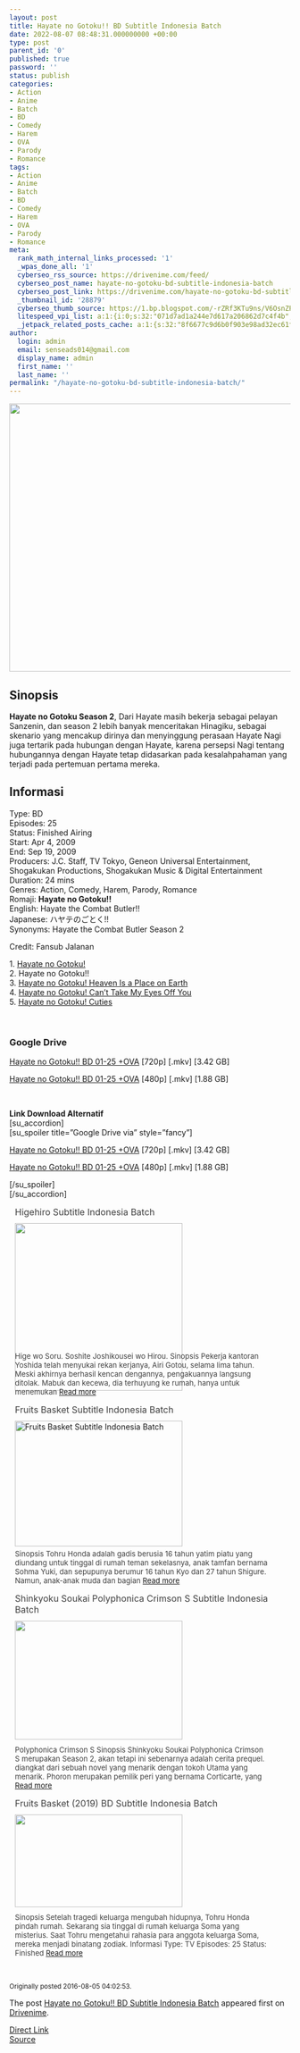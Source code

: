 ```yaml
---
layout: post
title: Hayate no Gotoku!! BD Subtitle Indonesia Batch
date: 2022-08-07 08:48:31.000000000 +00:00
type: post
parent_id: '0'
published: true
password: ''
status: publish
categories:
- Action
- Anime
- Batch
- BD
- Comedy
- Harem
- OVA
- Parody
- Romance
tags:
- Action
- Anime
- Batch
- BD
- Comedy
- Harem
- OVA
- Parody
- Romance
meta:
  rank_math_internal_links_processed: '1'
  _wpas_done_all: '1'
  cyberseo_rss_source: https://drivenime.com/feed/
  cyberseo_post_name: hayate-no-gotoku-bd-subtitle-indonesia-batch
  cyberseo_post_link: https://drivenime.com/hayate-no-gotoku-bd-subtitle-indonesia-batch1/
  _thumbnail_id: '28879'
  cyberseo_thumb_source: https://1.bp.blogspot.com/-rZRf3KTu9ns/V6OsnZPLkaI/AAAAAAAAAFs/3T7gAR4dN2oQZ8e2xgXWSuQX8qx4QCZLwCLcB/s1600/Hayate%2Bno%2BGotoku%2521%2521%2BBD%2BSubtitle%2BIndonesia%2BBatch.jpg
  litespeed_vpi_list: a:1:{i:0;s:32:"071d7ad1a244e7d617a206862d7c4f4b";}
  _jetpack_related_posts_cache: a:1:{s:32:"8f6677c9d6b0f903e98ad32ec61f8deb";a:2:{s:7:"expires";i:1663356108;s:7:"payload";a:3:{i:0;a:1:{s:2:"id";i:28876;}i:1;a:1:{s:2:"id";i:28874;}i:2;a:1:{s:2:"id";i:28896;}}}}
author:
  login: admin
  email: senseads014@gmail.com
  display_name: admin
  first_name: ''
  last_name: ''
permalink: "/hayate-no-gotoku-bd-subtitle-indonesia-batch/"
---
```

<div class="separator" style="clear: both; text-align: center;"><img class="alignnone" src="{{ site.baseurl }}/assets/2022/08/Hayate%2Bno%2BGotoku%2521%2521%2BBD%2BSubtitle%2BIndonesia%2BBatch.jpg" width="600" height="480" border="0" /></div>
<h2>Sinopsis</h2>
<p><strong>Hayate no Gotoku Season 2</strong>, Dari Hayate masih bekerja sebagai pelayan Sanzenin, dan season 2 lebih banyak menceritakan Hinagiku, sebagai skenario yang mencakup dirinya dan menyinggung perasaan Hayate Nagi juga tertarik pada hubungan dengan Hayate, karena persepsi Nagi tentang hubungannya dengan Hayate tetap didasarkan pada kesalahpahaman yang terjadi pada pertemuan pertama mereka.</p>
<h2>Informasi</h2>
<p>Type: BD<br />
Episodes: 25<br />
Status: Finished Airing<br />
Start: Apr 4, 2009<br />
End: Sep 19, 2009<br />
Producers: J.C. Staff, TV Tokyo, Geneon Universal Entertainment, Shogakukan Productions, Shogakukan Music &amp; Digital Entertainment<br />
Duration: 24 mins<br />
Genres: Action, Comedy, Harem, Parody, Romance<br />
Romaji: <strong>Hayate no Gotoku!!</strong><br />
English: Hayate the Combat Butler!!<br />
Japanese: ハヤテのごとく!!<br />
Synonyms: Hayate the Combat Butler Season 2</p>
<p>Credit: Fansub Jalanan</p>
<p>1. <a href="http://drivenime.com/hayate-no-gotoku-subtitle-indonesia-batch/">Hayate no Gotoku!</a><br />
2. Hayate no Gotoku!!<br />
3. <a href="http://drivenime.com/hayate-no-gotoku-heaven-place-earth-subtitle-indonesia/">Hayate no Gotoku! Heaven Is a Place on Earth</a><br />
4. <a href="http://drivenime.com/hayate-no-gotoku-cant-take-eyes-off-subtitle-indonesia-batch/">Hayate no Gotoku! Can’t Take My Eyes Off You</a><br />
5. <a href="http://drivenime.com/hayate-no-gotoku-cuties-subtitle-indonesia-batch/">Hayate no Gotoku! Cuties</a></p>
<p>&nbsp;</p>
<h3>Google Drive</h3>
<p><a href="https://drive.google.com/open?id=0B_H11_eVxdn3N1k1NUotRDFnTHM" class="broken_link">Hayate no Gotoku!! BD 01-25 +OVA</a> [720p] [.mkv] [3.42 GB]</p>
<p><a href="https://drive.google.com/open?id=0B_H11_eVxdn3Y2wxV1BCTDlaX2s" class="broken_link">Hayate no Gotoku!! BD 01-25 +OVA</a> [480p] [.mkv] [1.88 GB]</p>
<p>&nbsp;</p>
<p><strong>Link Download Alternatif</strong><br />
[su_accordion]<br />
[su_spoiler title=&#8221;Google Drive via&#8221; style=&#8221;fancy&#8221;]</p>
<p><a href="http://topddl.net/file/drivenime-hanogot-bd-720p.rar" class="broken_link">Hayate no Gotoku!! BD 01-25 +OVA</a> [720p] [.mkv] [3.42 GB]</p>
<p><a href="http://topddl.net/file/drivenime-hanogot-bd-480p.rar" class="broken_link">Hayate no Gotoku!! BD 01-25 +OVA</a> [480p] [.mkv] [1.88 GB]</p>
<p>[/su_spoiler]<br />
[/su_accordion]</p>
<div class="related-post grid">
<div class="post-list ">
<div class="item"> <a class="title post_title" href="https://drivenime.com/higehiro-subtitle-indonesia-batch/"> Higehiro Subtitle Indonesia Batch </a>
<div class="thumb post_thumb"> <a href="https://drivenime.com/higehiro-subtitle-indonesia-batch/"> <img width="300" height="300" src="{{ site.baseurl }}/assets/2022/08/Higehiro-300x300.jpg" class="attachment-medium size-medium wp-post-image" alt="" srcset="https://drivenime.com/wp-content/uploads/2021/07/Higehiro-300x300.jpg 300w, https://drivenime.com/wp-content/uploads/2021/07/Higehiro-1024x1024.jpg 1024w, https://drivenime.com/wp-content/uploads/2021/07/Higehiro-150x150.jpg 150w, https://drivenime.com/wp-content/uploads/2021/07/Higehiro-768x767.jpg 768w, https://drivenime.com/wp-content/uploads/2021/07/Higehiro-50x50.jpg 50w, https://drivenime.com/wp-content/uploads/2021/07/Higehiro.jpg 1080w" sizes="(max-width: 300px) 100vw, 300px" /> </a> </div>
<p class="excerpt post_excerpt"> Hige wo Soru. Soshite Joshikousei wo Hirou. Sinopsis Pekerja kantoran Yoshida telah menyukai rekan kerjanya, Airi Gotou, selama lima tahun. Meski akhirnya berhasil kencan dengannya, pengakuannya langsung ditolak. Mabuk dan kecewa, dia terhuyung ke rumah, hanya untuk menemukan <a class="read-more" href="https://drivenime.com/higehiro-subtitle-indonesia-batch/"> Read more</a> </p>
</p></div>
<div class="item"> <a class="title post_title" href="https://drivenime.com/fruits-basket-subtitle-indonesia-batch2/"> Fruits Basket Subtitle Indonesia Batch </a>
<div class="thumb post_thumb"> <a href="https://drivenime.com/fruits-basket-subtitle-indonesia-batch2/"> <img width="300" height="225" src="{{ site.baseurl }}/assets/2022/08/Fruits-Basket-Subtitle-Indonesia-Batch-300x225.jpg" class="attachment-medium size-medium wp-post-image" alt="Fruits Basket Subtitle Indonesia Batch" srcset="https://drivenime.com/wp-content/uploads/2017/10/Fruits-Basket-Subtitle-Indonesia-Batch-300x225.jpg 300w, https://drivenime.com/wp-content/uploads/2017/10/Fruits-Basket-Subtitle-Indonesia-Batch-768x576.jpg 768w, https://drivenime.com/wp-content/uploads/2017/10/Fruits-Basket-Subtitle-Indonesia-Batch.jpg 1024w, https://drivenime.com/wp-content/uploads/2017/10/Fruits-Basket-Subtitle-Indonesia-Batch-65x50.jpg 65w, https://drivenime.com/wp-content/uploads/2017/10/Fruits-Basket-Subtitle-Indonesia-Batch-150x113.jpg 150w" sizes="(max-width: 300px) 100vw, 300px" /> </a> </div>
<p class="excerpt post_excerpt"> Sinopsis Tohru Honda adalah gadis berusia 16 tahun yatim piatu yang diundang untuk tinggal di rumah teman sekelasnya, anak tamfan bernama Sohma Yuki, dan sepupunya berumur 16 tahun Kyo dan 27 tahun Shigure. Namun, anak-anak muda dan bagian <a class="read-more" href="https://drivenime.com/fruits-basket-subtitle-indonesia-batch2/"> Read more</a> </p>
</p></div>
<div class="item"> <a class="title post_title" href="https://drivenime.com/shinkyoku-soukai-polyphonica-crimson-s-subtitle-indonesia-batch-1/"> Shinkyoku Soukai Polyphonica Crimson S Subtitle Indonesia Batch </a>
<div class="thumb post_thumb"> <a href="https://drivenime.com/shinkyoku-soukai-polyphonica-crimson-s-subtitle-indonesia-batch-1/"> <img width="300" height="213" src="{{ site.baseurl }}/assets/2022/08/Shinkyoku-Soukai-Polyphonica-Crimson-S-Subtitle-Indonesia-Batch-300x213.jpg" class="attachment-medium size-medium wp-post-image" alt="" srcset="https://drivenime.com/wp-content/uploads/2018/10/Shinkyoku-Soukai-Polyphonica-Crimson-S-Subtitle-Indonesia-Batch-300x213.jpg 300w, https://drivenime.com/wp-content/uploads/2018/10/Shinkyoku-Soukai-Polyphonica-Crimson-S-Subtitle-Indonesia-Batch-768x545.jpg 768w, https://drivenime.com/wp-content/uploads/2018/10/Shinkyoku-Soukai-Polyphonica-Crimson-S-Subtitle-Indonesia-Batch-1024x727.jpg 1024w, https://drivenime.com/wp-content/uploads/2018/10/Shinkyoku-Soukai-Polyphonica-Crimson-S-Subtitle-Indonesia-Batch-150x106.jpg 150w, https://drivenime.com/wp-content/uploads/2018/10/Shinkyoku-Soukai-Polyphonica-Crimson-S-Subtitle-Indonesia-Batch.jpg 1082w" sizes="(max-width: 300px) 100vw, 300px" /> </a> </div>
<p class="excerpt post_excerpt"> Polyphonica Crimson S Sinopsis Shinkyoku Soukai Polyphonica Crimson S merupakan Season 2, akan tetapi ini sebenarnya adalah cerita prequel. diangkat dari sebuah novel yang menarik dengan tokoh Utama yang menarik. Phoron merupakan pemilik peri yang bernama Corticarte, yang <a class="read-more" href="https://drivenime.com/shinkyoku-soukai-polyphonica-crimson-s-subtitle-indonesia-batch-1/"> Read more</a> </p>
</p></div>
<div class="item"> <a class="title post_title" href="https://drivenime.com/fruits-basket-2019-bd-subtitle-indonesia-batch-2/"> Fruits Basket (2019) BD Subtitle Indonesia Batch </a>
<div class="thumb post_thumb"> <a href="https://drivenime.com/fruits-basket-2019-bd-subtitle-indonesia-batch-2/"> <img width="300" height="166" src="{{ site.baseurl }}/assets/2022/08/Fruits-Basket-2019-BD-Subtitle-Indonesia-Batch-300x166.jpg" class="attachment-medium size-medium wp-post-image" alt="" srcset="https://drivenime.com/wp-content/uploads/2020/04/Fruits-Basket-2019-BD-Subtitle-Indonesia-Batch-300x166.jpg 300w, https://drivenime.com/wp-content/uploads/2020/04/Fruits-Basket-2019-BD-Subtitle-Indonesia-Batch-150x83.jpg 150w, https://drivenime.com/wp-content/uploads/2020/04/Fruits-Basket-2019-BD-Subtitle-Indonesia-Batch.jpg 640w" sizes="(max-width: 300px) 100vw, 300px" /> </a> </div>
<p class="excerpt post_excerpt"> Sinopsis Setelah tragedi keluarga mengubah hidupnya, Tohru Honda pindah rumah. Sekarang sia tinggal di rumah keluarga Soma yang misterius. Saat Tohru mengetahui rahasia para anggota keluarga Soma, mereka menjadi binatang zodiak. Informasi Type: TV Episodes: 25 Status: Finished <a class="read-more" href="https://drivenime.com/fruits-basket-2019-bd-subtitle-indonesia-batch-2/"> Read more</a> </p>
</p></div>
</p></div>
<p> <script> </script><br />
<style> .related-post{} .related-post .post-list{ text-align:left; } .related-post .post-list .item{ margin:10px; padding:0px; } .related-post .headline{ font-size:18px !important; color:#999999 !important; } .related-post .post-list .item .post_title{ font-size:16px; color:#3f3f3f; margin:10px 0px; padding:0px; display: block; text-decoration: none; } .related-post .post-list .item .post_thumb{ max-height:220px; margin:10px 0px; padding:0px; display: block; } .related-post .post-list .item .post_excerpt{ font-size:13px; color:#3f3f3f; margin:10px 0px; padding:0px; display: block; text-decoration: none; } @media only screen and (min-width: 1024px ){ .related-post .post-list .item{ width: 45%; } } @media only screen and ( min-width: 768px ) and ( max-width: 1023px ) { .related-post .post-list .item{ width: 90%; } } @media only screen and ( min-width: 0px ) and ( max-width: 767px ){ .related-post .post-list .item{ width: 90%; } } </style>
</p></div>
<p id="rop"><small>Originally posted 2016-08-05 04:02:53. </small></p>
<p>The post <a rel="nofollow" href="https://drivenime.com/hayate-no-gotoku-bd-subtitle-indonesia-batch1/">Hayate no Gotoku!! BD Subtitle Indonesia Batch</a> appeared first on <a rel="nofollow" href="https://drivenime.com">Drivenime</a>.</p>
<link rel="stylesheet" href="https://cdnjs.cloudflare.com/ajax/libs/font-awesome/4.7.0/css/font-awesome.min.css" />
<div class="divbtn"> <a href="https://handymansurrender.com/fihup8buzv?key=94550f7ce39444073321dde3b8782f97" class="btn"><i class="fa fa-download"></i> Direct Link</a> <br /><a href="https://drivenime.com/hayate-no-gotoku-bd-subtitle-indonesia-batch1/">Source</a> </div>
